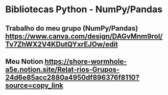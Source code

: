 # Bibliotecas Python - NumPy/Pandas
## Trabalho do meu grupo (NumPy/Pandas) https://www.canva.com/design/DAGvMnm9roI/Tv7ZhWX2V4KDutQYxrEJOw/edit
## Meu Notion https://shore-wormhole-a5e.notion.site/Relat-rios-Grupos-24d6e85acc2880a4950df896376f8110?source=copy_link
